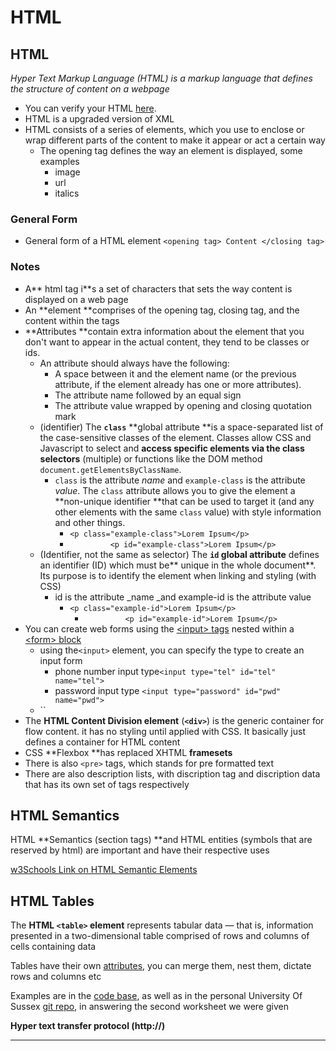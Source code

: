 # HTML

## HTML

_Hyper Text Markup Language (HTML) is a markup language that defines the structure of content on a webpage_

* You can verify your HTML [here](https://validator.w3.org).
* HTML is a upgraded version of XML
* HTML consists of a series of elements, which you use to enclose or wrap different parts of the content to make it appear or act a certain way
  * The opening tag defines the way an element is displayed, some examples
    * image
    * url
    * italics

### General Form

* General form of a HTML element `<opening tag> Content </closing tag>`

### Notes

* A** html tag i**s a set of characters that sets the way content is displayed on a web page
* An **element **comprises of the opening tag, closing tag, and the content within the tags
* **Attributes **contain extra information about the element that you don't want to appear in the actual content, they tend to be classes or ids.
  * An attribute should always have the following:
    * A space between it and the element name (or the previous attribute, if the element already has one or more attributes).
    * The attribute name followed by an equal sign
    * The attribute value wrapped by opening and closing quotation mark
  * (identifier) The **`class`** **global attribute **is a space-separated list of the case-sensitive classes of the element. Classes allow CSS and Javascript to select and **access specific elements via the class selectors** (multiple) or functions like the DOM method `document.getElementsByClassName`.
    * `class` is the attribute _name_ and `example-class` is the attribute _value_. The `class` attribute allows you to give the element a **non-unique identifier **that can be used to target it (and any other elements with the same `class` value) with style information and other things.
      * `<p class="example-class">Lorem Ipsum</p>`
      * `         <p id="example-class">Lorem Ipsum</p>`
  * (Identifier, not the same as selector) The **`id` global attribute** defines an identifier (ID) which must be** unique in the whole document**. Its purpose is to identify the element when linking and styling (with CSS)
    * id is the attribute _name _and example-id is the attribute value
      * `<p class="example-id">Lorem Ipsum</p>`
        * `         <p id="example-id">Lorem Ipsum</p>`
* You can create web forms using the [\<input> tags](https://developer.mozilla.org/en-US/docs/Learn/Forms/HTML5\_input_types) nested within a [\<form> block](https://developer.mozilla.org/en-US/docs/Web/HTML/Element/form)
  * using the`<input>` element, you can specify the type to create an input form
    * phone number input type`<input type="tel" id="tel" name="tel">`
    * password input type `<input type="password" id="pwd" name="pwd">`
  * ``
* The **HTML Content Division element** (**`<div>`**) is the generic container for flow content. it has no styling until applied with CSS. It basically just defines a container for HTML content
* CSS **Flexbox **has replaced XHTML **framesets**
* There is also `<pre>` tags, which stands for pre formatted text
* There are also description lists, with discription tag and discription data that has its own set of tags respectively

## HTML Semantics

HTML **Semantics (section tags) **and HTML entities (symbols that are reserved by html) are important and have their respective uses

[w3Schools Link on HTML Semantic Elements](https://www.w3schools.com/html/html5\_semantic_elements.asp)

## **HTML Tables**

The **HTML `<table>` element** represents tabular data — that is, information presented in a two-dimensional table comprised of rows and columns of cells containing data

Tables have their own [attributes](https://developer.mozilla.org/en-US/docs/Web/HTML/Element/table), you can merge them, nest them, dictate rows and columns etc

Examples are in the [code base](https://adnantech.gitbook.io/code/code/html/tables), as well as in the personal University Of Sussex [git repo](https://github.com/AdnanTech/UniversityOfSussex/blob/master/ComputingProject/html-basics.html), in answering the second worksheet we were given

**Hyper text transfer protocol (http://)**

****

